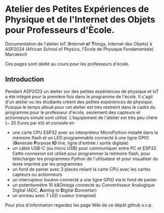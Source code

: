 # Atelier des Petites Expériences de Physique et de l'Internet des Objets pour Professeurs d'Ècole.
Documentation de l'atelier IoT (**I**nternet **o**f **T**hings, Internet des Objets) à ASP2024 (African School of Physics, l'École de Physique Fondamentale) Marrakech

Ces pages sont dédié au cours pour les professeurs d'école.

## Introduction
Pendant ASP2022 un atelier sur des petites expériences de physique et IoT a été intégré pour la première fois dans le programme de l'école. Il s'agit d'un atelier ou les étudiants créent des petites expériences de physique. Puisque le temps alloué pour cet atelier est très restreint dans le cadre du programme pour le professeur d'école, seulement des capteurs et actionneurs simulé sont utilisé.
L'équipement de l'atelier est très peu chère (~ 20 Euros par kit) et consiste en
* une carte CPU ESP32 avec un interpréteur MicroPython installé dans la mémoire flash et un LED programmable connecté à une ligne GPIO (**G**enerale **P**urpose **IO** line, ligne d'entrée / sortie digitale)
* un câble USB-C (ou micro USB) pour communiquer entre PC et ESP32. Cette connexion est utilisé pour programmer la mémoire flash, pour télécharger les programmes Python de l'utilisateur et pour visualiser du texte imprimé par les programmes
* un fond de panier avec 3 places reliant la carte CPU avec les cartes capteurs ou actionneurs
* un interrupteur bouton connecté a une ligne GPIO via le fond de panier
* un potentiomètre 10 k&Omega connecté au Convertisseur Analogique Digital (ADC, **A**anlog to **D**igital **C**onverter)
* un anneau avec 7 LED couleur (neopixel)

Pour plus d'information regardez les page Wiki de ce dépôt github s.v.p.
